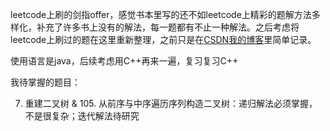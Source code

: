 leetcode上刷的剑指offer，感觉书本里写的还不如leetcode上精彩的题解方法多样化，补充了许多书上没有的解法，每一题都有不止一种解法。之后考虑将leetcode上刷过的题在这里重新整理，之前只是在[CSDN我的博客](https://blog.csdn.net/XunCiy)里简单记录。

使用语言是java，后续考虑用C++再来一遍，复习复习C++

我待掌握的题目：

7. 重建二叉树 & 105. 从前序与中序遍历序列构造二叉树：递归解法必须掌握，不是很复杂；迭代解法待研究